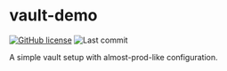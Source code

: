 # vault-demo

[![GitHub license](https://img.shields.io/github/license/kristinjeanna/vault-demo.svg?style=flat)](https://github.com/kristinjeanna/vault-demo/blob/main/LICENSE) ![Last commit](https://img.shields.io/github/last-commit/kristinjeanna/vault-demo?style=flat)

A simple vault setup with almost-prod-like configuration.
